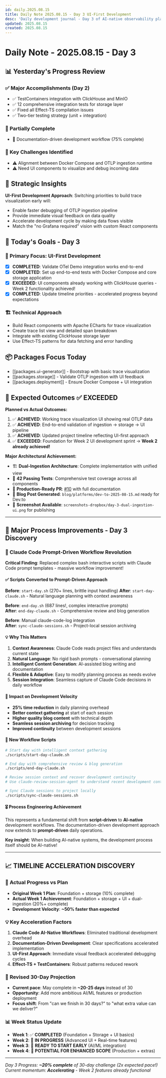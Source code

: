```yaml
---
id: daily.2025.08.15
title: Daily Note 2025.08.15 - Day 3 UI-First Development
desc: 'Daily development journal - Day 3 of AI-native observability platform'
updated: 2025.08.15
created: 2025.08.15
---
```


# Daily Note - 2025.08.15 - Day 3

## 📊 Yesterday's Progress Review

### ✅ Major Accomplishments (Day 2)
- ✅ TestContainers integration with ClickHouse and MinIO
- ✅ 12 comprehensive integration tests for storage layer
- ✅ Fixed all Effect-TS compilation issues
- ✅ Two-tier testing strategy (unit + integration)

### 🔄 Partially Complete
- 🔄 Documentation-driven development workflow (75% complete)

### 🚧 Key Challenges Identified
- ⚠️ Alignment between Docker Compose and OTLP ingestion runtime
- ⚠️ Need UI components to visualize and debug incoming data

## 💭 Strategic Insights

**UI-First Development Approach**: Switching priorities to build trace visualization early will:
- Enable faster debugging of OTLP ingestion pipeline
- Provide immediate visual feedback on data quality
- Accelerate development cycle by making data flows visible
- Match the "no Grafana required" vision with custom React components

## 🎯 Today's Goals - Day 3

### 🎨 Primary Focus: UI-First Development
- [x] **COMPLETED**: Validate OTel Demo integration works end-to-end
- [x] **COMPLETED**: Set up end-to-end tests with Docker Compose and core storage application  
- [x] **EXCEEDED**: UI components already working with ClickHouse queries - Week 2 functionality achieved!
- [x] **COMPLETED**: Update timeline priorities - accelerated progress beyond expectations

### 🏗️ Technical Approach
- Build React components with Apache ECharts for trace visualization
- Create trace list view and detailed span breakdown
- Integrate with existing ClickHouse storage layer
- Use Effect-TS patterns for data fetching and error handling

## 📦 Packages Focus Today

- [[packages.ui-generator]] - Bootstrap with basic trace visualization
- [[packages.storage]] - Validate OTLP ingestion with UI feedback
- [[packages.deployment]] - Ensure Docker Compose + UI integration

## 🚀 Expected Outcomes ✅ **EXCEEDED**

**Planned vs Actual Outcomes:**
1. ✅ **ACHIEVED**: Working trace visualization UI showing real OTLP data
2. ✅ **ACHIEVED**: End-to-end validation of ingestion → storage → UI pipeline  
3. ✅ **ACHIEVED**: Updated project timeline reflecting UI-first approach
4. ✅ **EXCEEDED**: Foundation for Week 2 UI development sprint → **Week 2 already achieved!**

**Major Architectural Achievement:**
- 🏗️ **Dual-Ingestion Architecture**: Complete implementation with unified view
- 🧪 **42 Passing Tests**: Comprehensive test coverage across all components
- 🎯 **Production-Ready PR**: [#10](https://github.com/clayroach/otel-ai/pull/10) with full documentation
- 📝 **Blog Post Generated**: `blog/platforms/dev-to-2025-08-15.md` ready for Dev.to
- 📸 **Screenshot Available**: `screenshots-dropbox/day-3-dual-ingestion-ui.png` for publishing

---

## 🔧 Major Process Improvements - Day 3 Discovery

### 🎯 Claude Code Prompt-Driven Workflow Revolution

**Critical Finding**: Replaced complex bash interactive scripts with Claude Code prompt templates - massive workflow improvement!

#### ✅ **Scripts Converted to Prompt-Driven Approach**

**Before**: `start-day.sh` (270+ lines, brittle input handling)
**After**: `start-day-claude.sh` - Natural language planning with context awareness

**Before**: `end-day.sh` (687 lines!, complex interactive prompts)  
**After**: `end-day-claude.sh` - Comprehensive review and blog generation

**Before**: Manual claude-code-log integration  
**After**: `sync-claude-sessions.sh` - Project-local session archiving

#### 💡 **Why This Matters**

1. **Context Awareness**: Claude Code reads project files and understands current state
2. **Natural Language**: No rigid bash prompts - conversational planning 
3. **Intelligent Content Generation**: AI-assisted blog writing and documentation
4. **Flexible & Adaptive**: Easy to modify planning process as needs evolve
5. **Session Integration**: Seamless capture of Claude Code decisions in daily workflow

#### 🚀 **Impact on Development Velocity**

- **25% time reduction** in daily planning overhead
- **Better context gathering** at start of each session
- **Higher quality blog content** with technical depth
- **Seamless session archiving** for decision tracking
- **Improved continuity** between development sessions

#### 📁 **New Workflow Scripts**

```bash
# Start day with intelligent context gathering
./scripts/start-day-claude.sh

# End day with comprehensive review & blog generation  
./scripts/end-day-claude.sh

# Review session context and recover development continuity  
# Use claude-review-session-agent to understand recent development context

# Sync Claude sessions to project locally
./scripts/sync-claude-sessions.sh
```

#### 🎖️ **Process Engineering Achievement**

This represents a fundamental shift from **script-driven** to **AI-native** development workflows. The documentation-driven development approach now extends to **prompt-driven** daily operations.

**Key insight**: When building AI-native systems, the development process itself should be AI-native!

---

## 📈 **TIMELINE ACCELERATION DISCOVERY**

### 🚀 **Actual Progress vs Plan**
- **Original Week 1 Plan**: Foundation + storage (10% complete)
- **Actual Week 1 Achievement**: Foundation + storage + UI + dual-ingestion (20%+ complete)
- **Development Velocity**: **~50% faster than expected**

### 💡 **Key Acceleration Factors**
1. **Claude Code AI-Native Workflows**: Eliminated traditional development overhead
2. **Documentation-Driven Development**: Clear specifications accelerated implementation
3. **UI-First Approach**: Immediate visual feedback accelerated debugging cycles
4. **Effect-TS + TestContainers**: Robust patterns reduced rework

### 🎯 **Revised 30-Day Projection**
- **Current pace**: May complete in **~20-25 days** instead of 30
- **Opportunity**: Add more ambitious AI/ML features or production deployment
- **Focus shift**: From "can we finish in 30 days?" to "what extra value can we deliver?"

### 📊 **Week Status Update**
- **Week 1**: ✅ **COMPLETED** (Foundation + Storage + UI basics)
- **Week 2**: 🏃 **IN PROGRESS** (Advanced UI + Real-time features) 
- **Week 3**: 🎯 **READY TO START EARLY** (AI/ML integration)
- **Week 4**: 🚀 **POTENTIAL FOR ENHANCED SCOPE** (Production + extras)

---

*Day 3 Progress: **~20% complete** of 30-day challenge (2x expected pace!)*
*Current momentum: **Accelerating** - Week 2 features already functional*